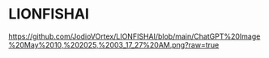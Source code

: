 # LIONFISHAI

https://github.com/JodioVOrtex/LIONFISHAI/blob/main/ChatGPT%20Image%20May%2010,%202025,%2003_17_27%20AM.png?raw=true
